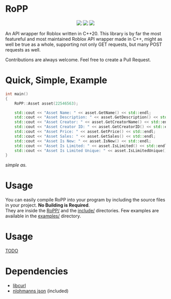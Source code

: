 

RoPP
=========

<p align="center">
  <img src="https://img.shields.io/github/license/sightem/ropp">
  <img src="https://img.shields.io/github/issues/sightem/ropp">
  <img src="https://img.shields.io/github/commit-activity/w/sightem/ropp">
</p>

An API wrapper for Roblox written in C++20. This library is by far the most featureful and most maintained Roblox API wrapper made in C++, might as well be
true as a whole, supporting not only GET requests, but many POST requests as well.

Contributions are always welcome. Feel free to create a Pull Request.

Quick, Simple, Example
=========
```cpp
int main()
{
    RoPP::Asset asset(22546563);

    std::cout << "Asset Name: " << asset.GetName() << std::endl;
    std::cout << "Asset Description: " << asset.GetDescription() << std::endl;
    std::cout << "Asset Creator: " << asset.GetCreatorName() << std::endl;
    std::cout << "Asset Creator ID: " << asset.GetCreatorID() << std::endl;
    std::cout << "Asset Price: " << asset.GetPrice() << std::endl;
    std::cout << "Asset Sales: " << asset.GetSales() << std::endl;
    std::cout << "Asset Is New: " << asset.IsNew() << std::endl;
    std::cout << "Asset Is Limited: " << asset.IsLimited() << std::endl;
    std::cout << "Asset Is Limited Unique: " << asset.IsLimitedUnique() << std::endl;
}
```
*simple as.*

Usage
=========

You can easily compile RoPP into your program by including the source files in your project. **No Building is Required**.    
They are inside the [RoPP/](https://github.com/Sightem/RoPP/tree/master/RoPP) and the [include/](https://github.com/Sightem/RoPP/tree/master/include) directories. Few examples are available in the [examples/](https://github.com/Sightem/RoPP/tree/master/examples) directory.

Usage
=========
[TODO](https://github.com/Sightem/RoPP/wiki)

Dependencies
=========
- [libcurl](https://curl.se/libcurl/)
- [nlohmanns json](https://github.com/nlohmann/json) (included)
